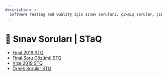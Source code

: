 ```yaml
---
description: >-
  Software Testing and Quality için sınav soruları, çıkmış sorular, çıkmışlar, önceki senelerde çıkan sorular
---
```


# 📃 Sınav Soruları \| STaQ

<!--YPackage.YGitbookIntegration-tarafından-otomatik-oluşturulmuştur-->

- [Final 2019 STQ](Final%202019%20STQ.pdf)
- [Final Soru Çözümü STQ](Final%20Soru%20%C3%87%C3%B6z%C3%BCm%C3%BC%20STQ.pdf)
- [Vize 2019 STQ](Vize%202019%20STQ.pdf)
- [Örnek Sorular STQ](%C3%96rnek%20Sorular%20STQ.pdf)

<!--YPackage.YGitbookIntegration-tarafından-otomatik-oluşturulmuştur-->
